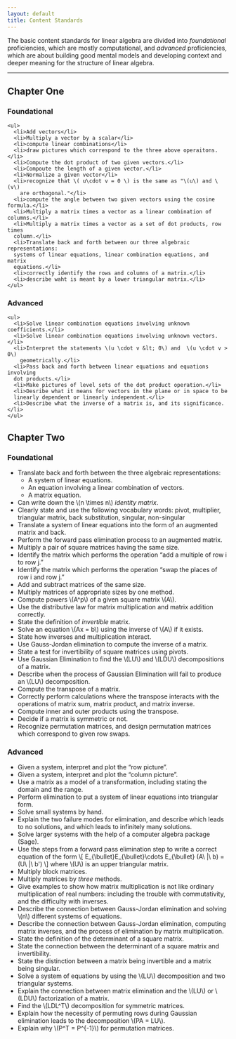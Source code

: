 ```yaml
---
layout: default
title: Content Standards
---
```


The basic content standards for linear algebra are divided into _foundational_
proficiencies, which are mostly computational, and _advanced_ proficiencies,
which are about building good mental models and developing context and deeper
meaning for the structure of linear algebra.


------

## Chapter One

<div class="row">
  <div class="col-xs-12 col-sm-6">
    <h3>Foundational</h3>

    <ul>
      <li>Add vectors</li>
      <li>Multiply a vector by a scalar</li>
      <li>compute linear combinations</li>
      <li>draw pictures which correspond to the three above operaitons.</li>
      <li>Compute the dot product of two given vectors.</li>
      <li>Compoute the length of a given vector.</li>
      <li>Normalize a given vector</li>
      <li>recognize that \( u\cdot v = 0 \) is the same as "\(u\) and \(v\)
        are orthogonal."</li>
      <li>compute the angle between two given vectors using the cosine formula.</li>
      <li>Multiply a matrix times a vector as a linear combination of columns.</li>
      <li>Multiply a matrix times a vector as a set of dot products, row times
      column.</li>
      <li>Translate back and forth between our three algebraic representations:
      systems of linear equations, linear combination equations, and matrix
      equations.</li>
      <li>correctly identify the rows and columns of a matrix.</li>
      <li>describe waht is meant by a lower triangular matrix.</li>
    </ul>


  </div>
  <div class="col-xs-12 col-sm-6">
    <h3>Advanced</h3>

    <ul>
      <li>Solve linear combination equations involving unknown coefficients.</li>
      <li>Solve linear combination equations involving unknown vectors.</li>
      <li>Interpret the statements \(u \cdot v &lt; 0\) and  \(u \cdot v > 0\)
        geometrically.</li>
      <li>Pass back and forth between linear equations and equations involving
      dot products.</li>
      <li>Make pictures of level sets of the dot product operation.</li>
      <li>Desribe what it means for vectors in the plane or in space to be
      linearly dependent or linearly independent.</li>
      <li>Describe what the inverse of a matrix is, and its significance.</li>
    </ul>

  </div>
</div>

## Chapter Two

<div class="row">
  <div class="col-xs-12 col-sm-6">
    <h3>Foundational</h3>
    <ul>
      <li>Translate back and forth between the three algebraic representations:
        <ul>
          <li>A system of linear equations.</li>
          <li>An equation involving a linear combination of vectors.</li>
          <li>A matrix equation.</li>
        </ul>
      </li>
      <li>
        Can write down the \(n \times n\) <em class="terminology">identity matrix</em>.
      </li>
      <li>Clearly state and use the following vocabulary words: pivot, multiplier,
        triangular matrix, back substitution, singular, non-singular
      </li>
      <li>Translate a system of linear equations into the form of an augmented matrix
        and back.</li>
      <li>Perform the forward pass elimination process to an augmented matrix.</li>
      <li>Multiply a pair of square matrices having the same size.</li>
      <li>Identify the matrix which performs the operation “add a multiple of row
        i to row j.”</li>
      <li>Identify the matrix which performs the operation “swap the places of
          row i and row j.”</li>
      <li>Add and subtract matrices of the same size.</li>
      <li>Multiply matrices of appropriate sizes by one method.</li>
      <li>Compute powers \(A^p\) of a given square matrix \(A\).</li>
      <li>Use the distributive law for matrix multiplication and matrix addition correctly.</li>
      <li>State the definition of <em class="terminology">invertible</em> matrix.</li>
      <li>Solve an equation \(Ax = b\) using the inverse of \(A\)
              if it exists.
            </li>
      <li>State how inverses and multiplication interact.</li>
      <li>Use Gauss-Jordan elimination to compute the inverse of a matrix.</li>
      <li>State a test for invertibility of square matrices using pivots.</li>
      <li>
        Use Gaussian Elimination to find the \(LU\) and \(LDU\)
        decompositions of a matrix.
      </li>
      <li>
        Describe when the process of Gaussian Elimination will fail to
        produce an \(LU\) decomposition.
      </li>
      <li>
        Compute the transpose of a matrix.
      </li>
      <li>
        Correctly perform calculations where the transpose interacts with the
        operations of matrix sum, matrix product, and matrix inverse.
      </li>
      <li>
        Compute inner and outer products using the transpose.
      </li>
      <li>
        Decide if a matrix is symmetric or not.
      </li>
      <li>
        Recognize permutation matrices, and design permutation matrices which
        correspond to given row swaps.
      </li>
    </ul>
  </div>
  <div class="col-xs-12 col-sm-6">
    <h3>Advanced</h3>
    <ul>
      <li>Given a system, interpret and plot the “row picture”.</li>
      <li>Given a system, interpret and plot the “column picture”.</li>
      <li>Use a matrix as a model of a transformation, including stating
        the domain and the range.</li>
      <li>Perform elimination to put a system of linear equations into triangular form.</li>
      <li>Solve small systems by hand.</li>
      <li>Explain the two failure modes for elimination, and describe which leads to
        no solutions, and which leads to infinitely many solutions.</li>
      <li>Solve larger systems with the help of a computer algebra package (Sage).</li>
      <li>
          Use the steps from a forward pass elimination step to write a correct
          equation of the form
          \[
            E_{\bullet}E_{\bullet}\cdots E_{\bullet} (A\ |\ b) = (U\ |\ b')
          \]
          where \(U\) is an upper triangular matrix.
      </li>
      <li>Multiply block matrices.</li>
      <li>Multiply matrices by <em>three</em> methods.</li>
      <li>Give examples to show how matrix multiplication is not like
        ordinary multiplication of real numbers: including the trouble
        with commutativity, and the difficulty with inverses.
      </li>
      <li>Describe the connection between Gauss-Jordan elimination and solving
        \(n\) different systems of equations.
      </li>
      <li>Describe the connection between Gauss-Jordan elimination, computing
              matrix inverses, and the process of elimination by matrix multiplication.
            </li>
      <li>State the definition of the determinant of a square matrix.</li>
      <li>State the connection between the determinant of a square matrix and
              invertibility.</li>
      <li>State the distinction between a matrix being invertible
              and a matrix being singular.</li>
      <li>
        Solve a system of equations by using the \(LU\) decomposition and
        two triangular systems.
      </li>
      <li>
        Explain the connection between matrix elimination and the \(LU\)
        or \(LDU\) factorization of a matrix.
      </li>
      <li>
        Find the \(LDL^T\) decomposition for symmetric matrices.
      </li>
      <li>
        Explain how the necessity of permuting rows during Gaussian elimination
        leads to the decomposition \(PA = LU\).
      </li>
      <li>
        Explain why \(P^T = P^{-1}\) for permutation matrices.
      </li>
    </ul>
  </div>
</div>




<br class="visible-xs visible-sm"/>
